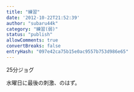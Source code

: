```yaml
---
title: "練習"
date: '2012-10-22T21:52:39'
author: "subaru44k"
category: "練習(弱)"
status: "publish"
allowComments: true
convertBreaks: false
entryHash: "097e42ca75b15e0ac9557b753d986e65"
---
```

25分ジョグ

水曜日に最後の刺激、のはず。
